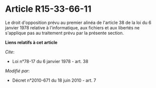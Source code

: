 # Article R15-33-66-11

Le droit d'opposition prévu au premier alinéa de l'article 38 de la loi du 6 janvier 1978 relative à l'informatique, aux
fichiers et aux libertés ne s'applique pas au traitement prévu par la présente section.

**Liens relatifs à cet article**

_Cite_:

  - Loi n°78-17 du 6 janvier 1978 - art. 38

_Modifié par_:

  - Décret n°2010-671 du 18 juin 2010 - art. 7

